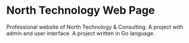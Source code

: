# North Technology Web Page
Professional website of North Technology &amp; Consulting. A project with admin and user interface. A project written in Go language.
